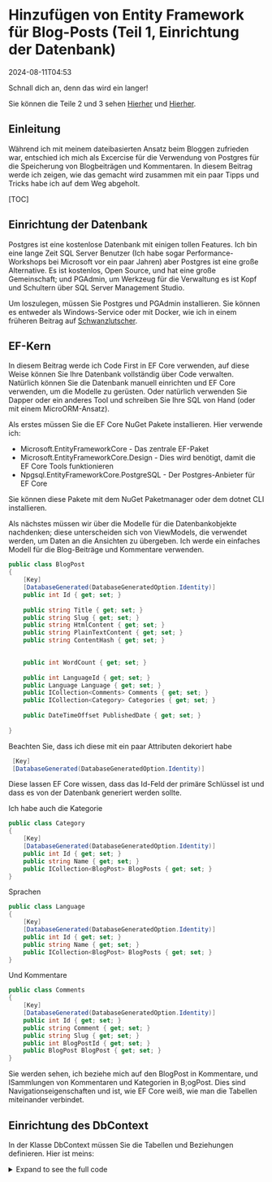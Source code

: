 # Hinzufügen von Entity Framework für Blog-Posts (Teil 1, Einrichtung der Datenbank)

<!--category-- ASP.NET, Entity Framework -->
<datetime class="hidden">2024-08-11T04:53</datetime>

Schnall dich an, denn das wird ein langer!

Sie können die Teile 2 und 3 sehen [Hierher](/blog/addingentityframeworkforblogpostspt2) und [Hierher](/blog/addingentityframeworkforblogpostspt3).

## Einleitung

Während ich mit meinem dateibasierten Ansatz beim Bloggen zufrieden war, entschied ich mich als Excercise für die Verwendung von Postgres für die Speicherung von Blogbeiträgen und Kommentaren. In diesem Beitrag werde ich zeigen, wie das gemacht wird zusammen mit ein paar Tipps und Tricks habe ich auf dem Weg abgeholt.

[TOC]

## Einrichtung der Datenbank

Postgres ist eine kostenlose Datenbank mit einigen tollen Features. Ich bin eine lange Zeit SQL Server Benutzer (Ich habe sogar Performance-Workshops bei Microsoft vor ein paar Jahren) aber Postgres ist eine große Alternative. Es ist kostenlos, Open Source, und hat eine große Gemeinschaft; und PGAdmin, um Werkzeug für die Verwaltung es ist Kopf und Schultern über SQL Server Management Studio.

Um loszulegen, müssen Sie Postgres und PGAdmin installieren. Sie können es entweder als Windows-Service oder mit Docker, wie ich in einem früheren Beitrag auf [Schwanzlutscher](/blog/dockercomposedevdeps).

## EF-Kern

In diesem Beitrag werde ich Code First in EF Core verwenden, auf diese Weise können Sie Ihre Datenbank vollständig über Code verwalten. Natürlich können Sie die Datenbank manuell einrichten und EF Core verwenden, um die Modelle zu gerüsten. Oder natürlich verwenden Sie Dapper oder ein anderes Tool und schreiben Sie Ihre SQL von Hand (oder mit einem MicroORM-Ansatz).

Als erstes müssen Sie die EF Core NuGet Pakete installieren. Hier verwende ich:

- Microsoft.EntityFrameworkCore - Das zentrale EF-Paket
- Microsoft.EntityFrameworkCore.Design - Dies wird benötigt, damit die EF Core Tools funktionieren
- Npgsql.EntityFrameworkCore.PostgreSQL - Der Postgres-Anbieter für EF Core

Sie können diese Pakete mit dem NuGet Paketmanager oder dem dotnet CLI installieren.

Als nächstes müssen wir über die Modelle für die Datenbankobjekte nachdenken; diese unterscheiden sich von ViewModels, die verwendet werden, um Daten an die Ansichten zu übergeben. Ich werde ein einfaches Modell für die Blog-Beiträge und Kommentare verwenden.

```csharp
public class BlogPost
{
    [Key]
    [DatabaseGenerated(DatabaseGeneratedOption.Identity)]
    public int Id { get; set; }
    
    public string Title { get; set; }
    public string Slug { get; set; }
    public string HtmlContent { get; set; }
    public string PlainTextContent { get; set; }
    public string ContentHash { get; set; }

    
    public int WordCount { get; set; }
    
    public int LanguageId { get; set; }
    public Language Language { get; set; }
    public ICollection<Comments> Comments { get; set; }
    public ICollection<Category> Categories { get; set; }
    
    public DateTimeOffset PublishedDate { get; set; }
    
}
```

Beachten Sie, dass ich diese mit ein paar Attributen dekoriert habe

```csharp
 [Key]
 [DatabaseGenerated(DatabaseGeneratedOption.Identity)]
```

Diese lassen EF Core wissen, dass das Id-Feld der primäre Schlüssel ist und dass es von der Datenbank generiert werden sollte.

Ich habe auch die Kategorie

```csharp
public class Category
{
    [Key]
    [DatabaseGenerated(DatabaseGeneratedOption.Identity)]
    public int Id { get; set; }
    public string Name { get; set; }
    public ICollection<BlogPost> BlogPosts { get; set; }
}
```

Sprachen

```csharp
public class Language
{
    [Key]
    [DatabaseGenerated(DatabaseGeneratedOption.Identity)]
    public int Id { get; set; }
    public string Name { get; set; }
    public ICollection<BlogPost> BlogPosts { get; set; }
}
```

Und Kommentare

```csharp
public class Comments
{
    [Key]
    [DatabaseGenerated(DatabaseGeneratedOption.Identity)]
    public int Id { get; set; }
    public string Comment { get; set; }
    public string Slug { get; set; }
    public int BlogPostId { get; set; }
    public BlogPost BlogPost { get; set; } 
}
```

Sie werden sehen, ich beziehe mich auf den BlogPost in Kommentare, und ISammlungen von Kommentaren und Kategorien in B;ogPost. Dies sind Navigationseigenschaften und ist, wie EF Core weiß, wie man die Tabellen miteinander verbindet.

## Einrichtung des DbContext

In der Klasse DbContext müssen Sie die Tabellen und Beziehungen definieren. Hier ist meins:

<details>
<summary>Expand to see the full code</summary>
```csharp
public class MostlylucidDbContext : DbContext
{
    public MostlylucidDbContext(DbContextOptions<MostlylucidDbContext> contextOptions) : base(contextOptions)
    {
    }

    public DbSet<Comments> Comments { get; set; }
    public DbSet<BlogPost> BlogPosts { get; set; }
    public DbSet<Category> Categories { get; set; }

    public DbSet<Language> Languages { get; set; }


    protected override void ConfigureConventions(ModelConfigurationBuilder configurationBuilder)
    {
        configurationBuilder
            .Properties<DateTimeOffset>()
            .HaveConversion<DateTimeOffsetConverter>();
    }

    protected override void OnModelCreating(ModelBuilder modelBuilder)
    {
        modelBuilder.Entity<BlogPost>(entity =>
        {
            entity.HasIndex(x => new { x.Slug, x.LanguageId });
            entity.HasIndex(x => x.ContentHash).IsUnique();
            entity.HasIndex(x => x.PublishedDate);

            entity.HasMany(b => b.Comments)
                .WithOne(c => c.BlogPost)
                .HasForeignKey(c => c.BlogPostId);

            entity.HasOne(b => b.Language)
                .WithMany(l => l.BlogPosts).HasForeignKey(x => x.LanguageId);

            entity.HasMany(b => b.Categories)
                .WithMany(c => c.BlogPosts)
                .UsingEntity<Dictionary<string, object>>(
                    "BlogPostCategory",
                    c => c.HasOne<Category>().WithMany().HasForeignKey("CategoryId"),
                    b => b.HasOne<BlogPost>().WithMany().HasForeignKey("BlogPostId")
                );
        });

        modelBuilder.Entity<Language>(entity =>
        {
            entity.HasMany(l => l.BlogPosts)
                .WithOne(b => b.Language);
        });

        modelBuilder.Entity<Category>(entity =>
        {
            entity.HasKey(c => c.Id); // Assuming Category has a primary key named Id

            entity.HasMany(c => c.BlogPosts)
                .WithMany(b => b.Categories)
                .UsingEntity<Dictionary<string, object>>(
                    "BlogPostCategory",
                    b => b.HasOne<BlogPost>().WithMany().HasForeignKey("BlogPostId"),
                    c => c.HasOne<Category>().WithMany().HasForeignKey("CategoryId")
                );
        });
    }
}
```

</details>
In der Methode OnModelCreating definiere ich die Beziehungen zwischen den Tabellen. Ich habe die Fluent API benutzt, um die Beziehungen zwischen den Tabellen zu definieren. Dies ist ein bisschen wörtlicher als die Verwendung von Data Annotations, aber ich finde es lesbarer.

Sie können sehen, dass ich ein paar Indexe auf der BlogPost Tabelle eingerichtet. Dies soll bei der Abfrage der Datenbank helfen; Sie sollten die Indizes entsprechend der Art und Weise auswählen, wie Sie die Daten abfragen. In diesem Fall sind Hash, Schnecke, veröffentlichtes Datum und Sprache alle Felder, an denen ich nachfragen werde.

### Einrichtung

Jetzt haben wir unsere Modelle und DbContext eingerichtet, die wir in die DB einbinden müssen. Meine übliche Praxis ist es, Erweiterungsmethoden hinzuzufügen, dies hilft, alles mehr organisiert zu halten:

```csharp
public static class Setup
{
    public static void SetupEntityFramework(this IServiceCollection services, string connectionString)
    {
        services.AddDbContext<MostlylucidDbContext>(options =>
            options.UseNpgsql(connectionString));
    }

    public static async Task InitializeDatabase(this WebApplication app)
    {
        try
        {
            await using var scope = 
                app.Services.CreateAsyncScope();
            
            await using var context = scope.ServiceProvider.GetRequiredService<MostlylucidDbContext>();
            await context.Database.MigrateAsync();
            
            var blogService = scope.ServiceProvider.GetRequiredService<IBlogService>();
            await blogService.Populate();
        }
        catch (Exception e)
        {
            Log.Fatal(e, "Failed to migrate database");
        }        
    }
}
```

Hier habe ich die Datenbankverbindung eingerichtet und dann die Migrationen gestartet. Ich rufe auch eine Methode auf, um die Datenbank zu bevölkern (in meinem Fall verwende ich immer noch den dateibasierten Ansatz, so dass ich die Datenbank mit den vorhandenen Beiträgen bevölkern muss).

Deine Verbindungskette wird so ähnlich aussehen:

```json
 "ConnectionStrings": {
    "DefaultConnection": "Host=localhost;Database=Mostlylucid;port=5432;Username=postgres;Password=<PASSWORD>;"
  },
```

Mit der Erweiterung Ansatz bedeutet, dass meine Program.cs-Datei ist schön und sauber:

```csharp
services.SetupEntityFramework(config.GetConnectionString("DefaultConnection") ??
                              throw new Exception("No Connection String"));

//Then later in the app section

await app.InitializeDatabase();
```

Der folgende Abschnitt ist für die Durchführung der Migration und die Einrichtung der Datenbank verantwortlich. Das `MigrateAsync` Die Methode erstellt die Datenbank, wenn sie nicht existiert und führt alle erforderlichen Migrationen aus. Dies ist eine großartige Möglichkeit, Ihre Datenbank mit Ihren Modellen synchron zu halten.

```csharp
     await using var scope = 
                app.Services.CreateAsyncScope();
            
            await using var context = scope.ServiceProvider.GetRequiredService<MostlylucidDbContext>();
            await context.Database.MigrateAsync();
```

## Wanderungsbewegungen

Sobald Sie all dies eingerichtet haben, müssen Sie Ihre erste Migration erstellen. Dies ist eine Momentaufnahme des aktuellen Zustands Ihrer Modelle und wird verwendet, um die Datenbank zu erstellen. Sie können dies mit dem dotnet CLI (siehe [Hierher](https://learn.microsoft.com/en-us/ef/core/cli/dotnet) Einzelheiten zur Installation des dotnet ef-Tools bei Bedarf):

```bash
dotnet ef migrations add InitialCreate
```

Dadurch wird ein Ordner in Ihrem Projekt mit den Migrationsdateien erstellt. Anschließend können Sie die Migration auf die Datenbank anwenden:

```bash
dotnet ef database update
```

Dadurch werden die Datenbank und Tabellen für Sie erstellt.
